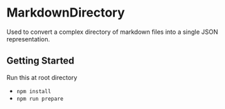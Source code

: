 # MarkdownDirectory

Used to convert a complex directory of markdown files into a single JSON representation.

## Getting Started

Run this at root directory

- `npm install`
- `npm run prepare`
